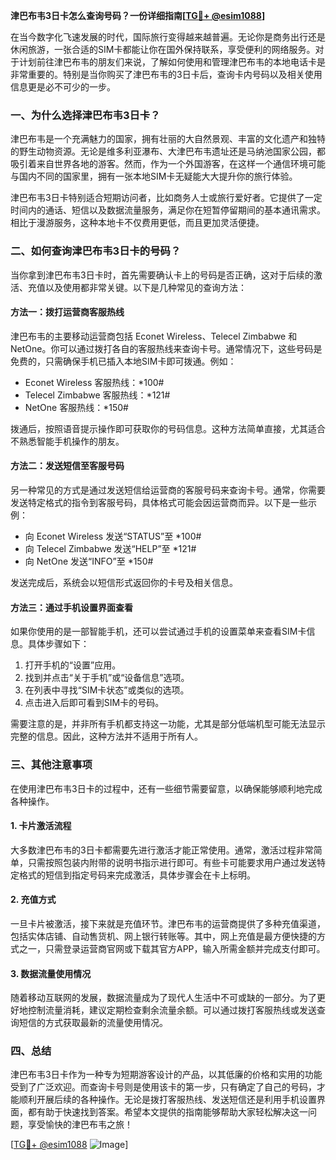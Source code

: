 **津巴布韦3日卡怎么查询号码？一份详细指南[[TG💪+ @esim1088](https://t.me/s/esim1088)]**

在当今数字化飞速发展的时代，国际旅行变得越来越普遍。无论你是商务出行还是休闲旅游，一张合适的SIM卡都能让你在国外保持联系，享受便利的网络服务。对于计划前往津巴布韦的朋友们来说，了解如何使用和管理津巴布韦的本地电话卡是非常重要的。特别是当你购买了津巴布韦的3日卡后，查询卡内号码以及相关使用信息更是必不可少的一步。

### 一、为什么选择津巴布韦3日卡？

津巴布韦是一个充满魅力的国家，拥有壮丽的大自然景观、丰富的文化遗产和独特的野生动物资源。无论是维多利亚瀑布、大津巴布韦遗址还是马纳池国家公园，都吸引着来自世界各地的游客。然而，作为一个外国游客，在这样一个通信环境可能与国内不同的国家里，拥有一张本地SIM卡无疑能大大提升你的旅行体验。

津巴布韦3日卡特别适合短期访问者，比如商务人士或旅行爱好者。它提供了一定时间内的通话、短信以及数据流量服务，满足你在短暂停留期间的基本通讯需求。相比于漫游服务，这种本地卡不仅费用更低，而且更加灵活便捷。

### 二、如何查询津巴布韦3日卡的号码？

当你拿到津巴布韦3日卡时，首先需要确认卡上的号码是否正确，这对于后续的激活、充值以及使用都非常关键。以下是几种常见的查询方法：

#### 方法一：拨打运营商客服热线

津巴布韦的主要移动运营商包括 Econet Wireless、Telecel Zimbabwe 和 NetOne。你可以通过拨打各自的客服热线来查询卡号。通常情况下，这些号码是免费的，只需确保手机已插入本地SIM卡即可拨通。例如：

- Econet Wireless 客服热线：*100#
- Telecel Zimbabwe 客服热线：*121#
- NetOne 客服热线：*150#

拨通后，按照语音提示操作即可获取你的号码信息。这种方法简单直接，尤其适合不熟悉智能手机操作的朋友。

#### 方法二：发送短信至客服号码

另一种常见的方式是通过发送短信给运营商的客服号码来查询卡号。通常，你需要发送特定格式的指令到客服号码，具体格式可能会因运营商而异。以下是一些示例：

- 向 Econet Wireless 发送“STATUS”至 *100#
- 向 Telecel Zimbabwe 发送“HELP”至 *121#
- 向 NetOne 发送“INFO”至 *150#

发送完成后，系统会以短信形式返回你的卡号及相关信息。

#### 方法三：通过手机设置界面查看

如果你使用的是一部智能手机，还可以尝试通过手机的设置菜单来查看SIM卡信息。具体步骤如下：

1. 打开手机的“设置”应用。
2. 找到并点击“关于手机”或“设备信息”选项。
3. 在列表中寻找“SIM卡状态”或类似的选项。
4. 点击进入后即可看到SIM卡的号码。

需要注意的是，并非所有手机都支持这一功能，尤其是部分低端机型可能无法显示完整的信息。因此，这种方法并不适用于所有人。

### 三、其他注意事项

在使用津巴布韦3日卡的过程中，还有一些细节需要留意，以确保能够顺利地完成各种操作。

#### 1. 卡片激活流程

大多数津巴布韦的3日卡都需要先进行激活才能正常使用。通常，激活过程非常简单，只需按照包装内附带的说明书指示进行即可。有些卡可能要求用户通过发送特定格式的短信到指定号码来完成激活，具体步骤会在卡上标明。

#### 2. 充值方式

一旦卡片被激活，接下来就是充值环节。津巴布韦的运营商提供了多种充值渠道，包括实体店铺、自动售货机、网上银行转账等。其中，网上充值是最方便快捷的方式之一，只需登录运营商官网或下载其官方APP，输入所需金额并完成支付即可。

#### 3. 数据流量使用情况

随着移动互联网的发展，数据流量成为了现代人生活中不可或缺的一部分。为了更好地控制流量消耗，建议定期检查剩余流量余额。可以通过拨打客服热线或发送查询短信的方式获取最新的流量使用情况。

### 四、总结

津巴布韦3日卡作为一种专为短期游客设计的产品，以其低廉的价格和实用的功能受到了广泛欢迎。而查询卡号则是使用该卡的第一步，只有确定了自己的号码，才能顺利开展后续的各种操作。无论是拨打客服热线、发送短信还是利用手机设置界面，都有助于快速找到答案。希望本文提供的指南能够帮助大家轻松解决这一问题，享受愉快的津巴布韦之旅！

[[TG💪+ @esim1088](https://t.me/s/esim1088) ![Image](https://i.postimg.cc/4NQfJmqS/Snipaste-2025-05-13-00-14-12.png)]